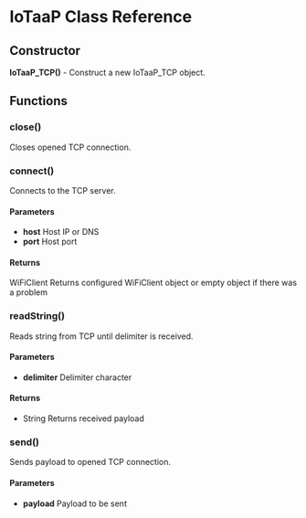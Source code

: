 # IoTaaP Class Reference

## Constructor

**IoTaaP_TCP()** - Construct a new IoTaaP_TCP object.

## Functions

### close()
Closes opened TCP connection.

### connect()
Connects to the TCP server.

#### Parameters 
- **host**	Host IP or DNS
- **port**	Host port

#### Returns
WiFiClient Returns configured WiFiClient object or empty object if there was a problem

### readString()
Reads string from TCP until delimiter is received.
#### Parameters
- **delimiter**	Delimiter character

#### Returns
- String Returns received payload

### send()
Sends payload to opened TCP connection.
#### Parameters
- **payload**	Payload to be sent







